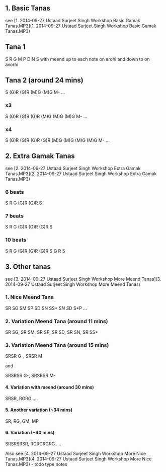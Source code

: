 ## 1. Basic Tanas

see [1. 2014-09-27 Ustaad Surjeet Singh Workshop Basic Gamak Tanas.MP3](1. 2014-09-27 Ustaad Surjeet Singh Workshop Basic Gamak Tanas.MP3)

## Tana 1
S R G M P D N S with meend up to each note on arohi and down to on avorhi

## Tana 2 (around 24 mins)
S (G)R (G)R (M)G (M)G M- ...
### x3
S (G)R (G)R (G)R (M)G (M)G (M)G M- ...
### x4
S (G)R (G)R (G)R (G)R (M)G (M)G (M)G (M)G M- ...

## 2. Extra Gamak Tanas

see  [2. 2014-09-27 Ustaad Surjeet Singh Workshop Extra Gamak Tanas.MP3](2. 2014-09-27 Ustaad Surjeet Singh Workshop Extra Gamak Tanas.MP3)

### 6 beats

S R G (G)R (G)R S

### 7 beats

S R G (G)R (G)R  (G)R S

### 10 beats

S R G (G)R (G)R (G)R S G R S

## 3. Other tanas

see [3. 2014-09-27 Ustaad Surjeet Singh Workshop More Meend Tanas](3. 2014-09-27 Ustaad Surjeet Singh Workshop More Meend Tanas)

### 1. Nice Meend Tana
SR SG SM SP SD SN SS*    S*N S*D S*P ...

### 2. Variation Meend Tana (around 11 mins)
SR SG, SR SM, SR SP, SR SD, SR SN, SR SS*

### 3. Variation Meend Tana (around 15 mins)
SRSR G-, SRSR M-

and

SRSRSR G-, SRSRSR M-

#### 4. Variation with meend (around 30 mins)
SRSR, RGRG ....

#### 5. Another variation (~34 mins)
SR, RG, GM, MP

#### 6. Variation (~40 mins)
SRSRSRSR, RGRGRGRG ....


Also see [4. 2014-09-27 Ustaad Surjeet Singh Workshop More Nice Tanas.MP3](4. 2014-09-27 Ustaad Surjeet Singh Workshop More Nice Tanas.MP3) - todo type notes
